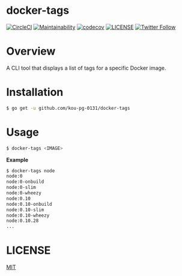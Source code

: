 # docker-tags

[![CircleCI](https://circleci.com/gh/kou-pg-0131/docker-tags/tree/main.svg?style=shield)](https://circleci.com/gh/kou-pg-0131/docker-tags/tree/main)
[![Maintainability](https://api.codeclimate.com/v1/badges/009887ace72c96268bb1/maintainability)](https://codeclimate.com/github/kou-pg-0131/docker-tags/maintainability)
[![codecov](https://codecov.io/gh/kou-pg-0131/docker-tags/branch/main/graph/badge.svg?token=CUunJTFrLa)](https://codecov.io/gh/kou-pg-0131/docker-tags)
[![LICENSE](https://img.shields.io/github/license/kou-pg-0131/docker-tags?style=plastic)](./LICENSE)
[![Twitter Follow](https://img.shields.io/twitter/follow/kou_pg_0131?style=social)](https://twitter.com/kou_pg_0131)

# Overview

A CLI tool that displays a list of tags for a specific Docker image.

# Installation

```bash
$ go get -u github.com/kou-pg-0131/docker-tags
```

# Usage

```bash
$ docker-tags <IMAGE>
```

**Example**

```bash
$ docker-tags node
node:0
node:0-onbuild
node:0-slim
node:0-wheezy
node:0.10
node:0.10-onbuild
node:0.10-slim
node:0.10-wheezy
node:0.10.28
...
```

# LICENSE

[MIT](./LICENSE)

